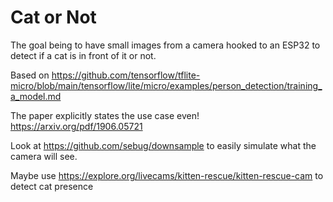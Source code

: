 # Cat or Not
The goal being to have small images from a camera hooked to an ESP32 to
detect if a cat is in front of it or not.

Based on https://github.com/tensorflow/tflite-micro/blob/main/tensorflow/lite/micro/examples/person_detection/training_a_model.md

The paper explicitly states the use case even! https://arxiv.org/pdf/1906.05721

Look at https://github.com/sebug/downsample to easily simulate what the
camera will see.

Maybe use https://explore.org/livecams/kitten-rescue/kitten-rescue-cam to
detect cat presence

